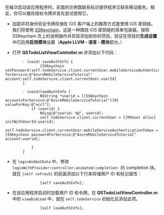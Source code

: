 
在每次启动该应用程序时，前面的示例既联系标识提供程序又联系移动服务。相反，你可以缓存授权令牌并首先尝试使用它。

* 加密并将身份验证令牌存储在 iOS 客户端上的推荐方式是使用 iOS 密钥链。我们将使用 [SSKeychain](https://github.com/soffes/sskeychain)，这是一种围绕 iOS 密钥链的简单包装器。按照 SSKeychain 页上的说明操作并将其添加到你的项目。验证在项目的**生成设置**中已启用**启用模块**设置（**Apple LLVM - 语言 - 模块**部分。）

* 打开 **QSTodoListViewController.m** 并添加以下代码：

```
        - (void) saveAuthInfo {
                [SSKeychain setPassword:self.todoService.client.currentUser.mobileServiceAuthenticationToken forService:@"AzureMobileServiceTutorial" account:self.todoService.client.currentUser.userId]
        }

        - (void)loadAuthInfo {
                NSString *userid = [[SSKeychain accountsForService:@"AzureMobileServiceTutorial"][0] valueForKey:@"acct"];
            if (userid) {
                NSLog(@"userid: %@", userid);
                self.todoService.client.currentUser = [[MSUser alloc] initWithUserId:userid];
                 self.todoService.client.currentUser.mobileServiceAuthenticationToken = [SSKeychain passwordForService:@"AzureMobileServiceTutorial" account:userid];

            }
        }
```

* 在 `loginAndGetData` 中，修改 `loginWithProvider:controller:animated:completion:` 的 completion 块。就在 `[self refresh]` 的前面添加以下行来存储用户 ID 和标记属性：

```
                [self saveAuthInfo];
```

* 在该应用程序启动时加载用户 ID 和令牌。在 **QSTodoListViewController.m** 中的 `viewDidLoad` 中，就在 `self.todoService` 初始化后添加此项。

```
                [self loadAuthInfo];
```

<!---HONumber=74-->